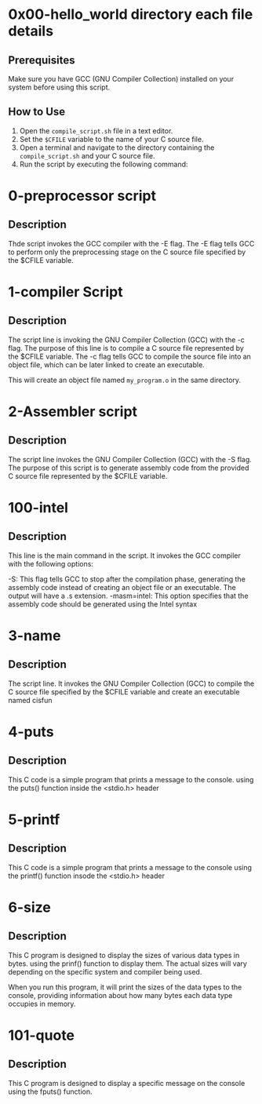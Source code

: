 # 0x00-hello_world directory each file details
## Prerequisites
Make sure you have GCC (GNU Compiler Collection) installed on your system before using this script.

## How to Use
1. Open the `compile_script.sh` file in a text editor.
2. Set the `$CFILE` variable to the name of your C source file.
3. Open a terminal and navigate to the directory containing the `compile_script.sh` and your C source file.
4. Run the script by executing the following command:

# 0-preprocessor script

## Description

Thde script invokes the GCC compiler with the -E flag. The -E flag tells GCC to perform only the preprocessing stage on the C source file specified by the $CFILE variable.

# 1-compiler Script

## Description

The script line is invoking the GNU Compiler Collection (GCC) with the -c flag. The purpose of this line is to compile a C source file represented by the $CFILE variable. The -c flag tells GCC to compile the source file into an object file, which can be later linked to create an executable.

This will create an object file named `my_program.o` in the same directory.

# 2-Assembler script

## Description

The script line invokes the GNU Compiler Collection (GCC) with the -S flag. The purpose of this script is to generate assembly code from the provided C source file represented by the $CFILE variable.

# 100-intel

## Description

This line is the main command in the script. It invokes the GCC compiler with the following options:

-S: This flag tells GCC to stop after the compilation phase, generating the assembly code instead of creating an object file or an executable. The output will have a .s extension.
-masm=intel: This option specifies that the assembly code should be generated using the Intel syntax 

# 3-name

## Description

The script line. It invokes the GNU Compiler Collection (GCC) to compile the C source file specified by the $CFILE variable and create an executable named cisfun


# 4-puts

## Description

This C code is a simple program that prints a message to the console. using the puts() function inside the <stdio.h> header

# 5-printf

## Description

This C code is a simple program that prints a message to the console using the printf() function insode the <stdio.h> header

# 6-size

## Description

This C program is designed to display the sizes of various data types in bytes. using the prinf() function to display them.
The actual sizes will vary depending on the specific system and compiler being used.

When you run this program, it will print the sizes of the data types to the console, providing information about how many bytes each data type occupies in memory.

# 101-quote

## Description

This C program is designed to display a specific message on the console using the fputs() function. 





